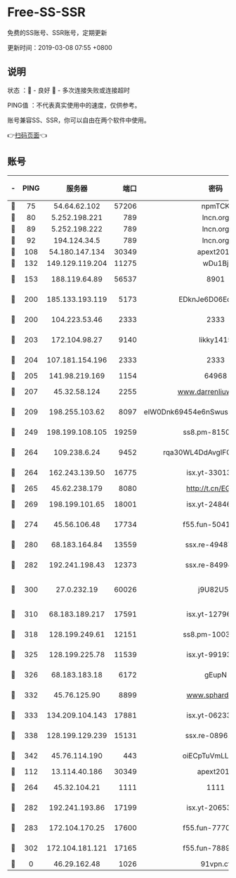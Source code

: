 # Free-SS-SSR

免费的SS账号、SSR账号，定期更新

更新时间：2019-03-08 07:55 +0800

## 说明

状态     ：🙂 - 良好 🙁 - 多次连接失败或连接超时

PING值   ：不代表真实使用中的速度，仅供参考。

账号兼容SS、SSR，你可以自由在两个软件中使用。

👉[扫码页面](https://liesauer.github.io/Free-SS-SSR/)👈

## 账号

|-|PING|服务器|端口|密码|加密方式|区域|
|:----:|:----:|:-----:|-----:|:----:|:----:|:----:|
|🙂|75|54.64.62.102|57206|npmTCK|rc4-md5|JP|
|🙂|80|5.252.198.221|789|lncn.org|rc4|JP|
|🙂|89|5.252.198.222|789|lncn.org|rc4|JP|
|🙂|92|194.124.34.5|789|lncn.org|rc4|JP|
|🙂|108|54.180.147.134|30349|apext2019|chacha20|KR|
|🙂|132|149.129.119.204|11275|wDu1Bj|rc4-md5|HK|
|🙂|153|188.119.64.89|56537|8901|aes-256-cfb|RU|
|🙂|200|185.133.193.119|5173|EDknJe6D06EoWDaw|aes-256-cfb|US|
|🙂|200|104.223.53.46|2333|2333|aes-256-cfb|US|
|🙂|203|172.104.98.27|9140|likky1415|aes-256-cfb|JP|
|🙂|204|107.181.154.196|2333|2333|aes-256-cfb|US|
|🙂|205|141.98.219.169|1154|64968|chacha20|US|
|🙂|207|45.32.58.124|2255|www.darrenliuwei.com|aes-256-cfb|JP|
|🙂|209|198.255.103.62|8097|eIW0Dnk69454e6nSwuspv9DmS201tQ0D|aes-256-cfb|US|
|🙂|249|198.199.108.105|19259|ss8.pm-81509933|aes-256-cfb|US|
|🙂|264|109.238.6.24|9452|rqa30WL4DdAvgIFG6Fs3znzTa|aes-256-cfb|FR|
|🙂|264|162.243.139.50|16775|isx.yt-33013834|aes-256-cfb|US|
|🙂|265|45.62.238.179|8080|http://t.cn/EGJIyrl|rc4-md5|CA|
|🙂|269|198.199.101.65|18001|isx.yt-24846326|aes-256-cfb|US|
|🙂|274|45.56.106.48|17734|f55.fun-50419069|aes-256-cfb|US|
|🙂|280|68.183.164.84|13559|ssx.re-49487993|aes-256-cfb|US|
|🙂|282|192.241.198.43|12373|ssx.re-84994554|aes-256-cfb|US|
|🙂|300|27.0.232.19|60026|j9U82U53|xchacha20-ietf-poly1305|HK|
|🙂|310|68.183.189.217|17591|isx.yt-12796868|aes-256-cfb|SG|
|🙂|318|128.199.249.61|12151|ss8.pm-10038971|aes-256-cfb|SG|
|🙂|325|128.199.225.78|11539|isx.yt-99193903|aes-256-cfb|SG|
|🙂|326|68.183.183.18|6172|gEupN|aes-256-cfb|SG|
|🙂|332|45.76.125.90|8899|www.sphard.com|aes-256-cfb|AU|
|🙂|333|134.209.104.143|17881|isx.yt-06233308|aes-256-cfb|SG|
|🙂|338|128.199.129.239|15131|ssx.re-08961164|aes-256-cfb|SG|
|🙂|342|45.76.114.190|443|oiECpTuVmLLxk4Ts|aes-256-cfb|AU|
|🙂|112|13.114.40.186|30349|apext2019|chacha20|JP|
|🙂|264|45.32.104.21|1111|1111|aes-256-cfb|SG|
|🙂|282|192.241.193.86|17199|isx.yt-20653329|aes-256-cfb|US|
|🙂|283|172.104.170.25|17600|f55.fun-77704492|aes-256-cfb|SG|
|🙂|302|172.104.181.121|17165|f55.fun-78892588|aes-256-cfb|SG|
|🙁|0|46.29.162.48|1026|91vpn.cf|rc4-md5|RU|
